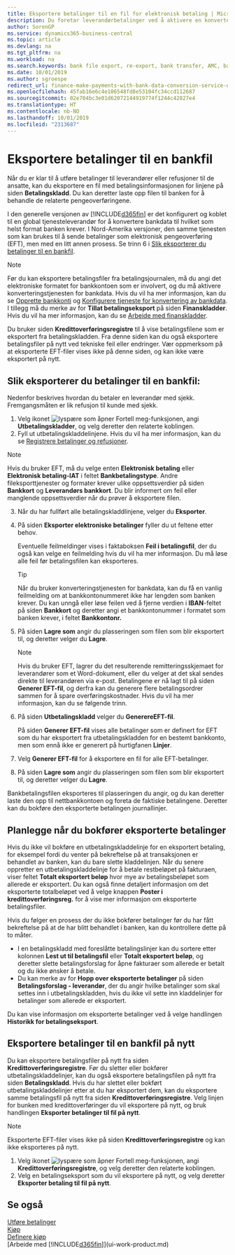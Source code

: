 ```yaml
---
title: Eksportere betalinger til en fil for elektronisk betaling | Microsoft dokumenter
description: Du foretar leverandørbetalinger ved å aktivere en konverteringstjeneste for bankdata, eksportere en bankfil og laste opp filen til den elektroniske banken for å overføre midlene.
author: SorenGP
ms.service: dynamics365-business-central
ms.topic: article
ms.devlang: na
ms.tgt_pltfrm: na
ms.workload: na
ms.search.keywords: bank file export, re-export, bank transfer, AMC, bank data conversion service, funds transfer
ms.date: 10/01/2019
ms.author: sgroespe
redirect_url: finance-make-payments-with-bank-data-conversion-service-or-sepa-credit-transfer
ms.openlocfilehash: 45fab16e6c4e106548fd8e53104fc34ccd112687
ms.sourcegitcommit: 02e704bc3e01d62072144919774f1244c42827e4
ms.translationtype: HT
ms.contentlocale: nb-NO
ms.lasthandoff: 10/01/2019
ms.locfileid: "2313687"
---
```

# <a name="export-payments-to-a-bank-file"></a>Eksportere betalinger til en bankfil
Når du er klar til å utføre betalinger til leverandører eller refusjoner til de ansatte, kan du eksportere en fil med betalingsinformasjonen for linjene på siden **Betalingskladd**. Du kan deretter laste opp filen til banken for å behandle de relaterte pengeoverføringene.

I den generelle versjonen av [!INCLUDE[d365fin](includes/d365fin_md.md)] er det konfigurert og koblet til en global tjenesteleverandør for å konvertere bankdata til hvilket som helst format banken krever. I Nord-Amerika versjoner, den samme tjenesten som kan brukes til å sende betalinger som elektronisk pengeoverføring (EFT), men med en litt annen prosess. Se trinn 6 i [Slik eksporterer du betalinger til en bankfil](finance-make-payments-with-bank-data-conversion-service-or-sepa-credit-transfer.md#to-export-payments-to-a-bank-file).    

> [!NOTE]  
>   Før du kan eksportere betalingsfiler fra betalingsjournalen, må du angi det elektroniske formatet for bankkontoen som er involvert, og du må aktivere konverteringstjenesten for bankdata. Hvis du vil ha mer informasjon, kan du se [Opprette bankkonti](bank-how-setup-bank-accounts.md) og [Konfigurere tjeneste for konvertering av bankdata](bank-how-setup-bank-data-conversion-service.md). I tillegg må du merke av for **Tillat betalingseksport** på siden **Finanskladder**. Hvis du vil ha mer informasjon, kan du se [Arbeide med finanskladder](ui-work-general-journals.md).  

Du bruker siden **Kredittoverføringsregistre** til å vise betalingsfilene som er eksportert fra betalingskladden. Fra denne siden kan du også eksportere betalingsfiler på nytt ved tekniske feil eller endringer. Vær oppmerksom på at eksporterte EFT-filer vises ikke på denne siden, og kan ikke være eksportert på nytt.  

## <a name="to-export-payments-to-a-bank-file"></a>Slik eksporterer du betalinger til en bankfil:
Nedenfor beskrives hvordan du betaler en leverandør med sjekk. Fremgangsmåten er lik refusjon til kunde med sjekk.

1. Velg ikonet ![lyspære som åpner Fortell meg-funksjonen](media/ui-search/search_small.png "Fortell hva du vil gjøre"), angi **Utbetalingskladder**, og velg deretter den relaterte koblingen.
2. Fyll ut utbetalingskladdelinjene. Hvis du vil ha mer informasjon, kan du se [Registrere betalinger og refusjoner](payables-how-post-payments-refunds.md).

> [!NOTE]  
>   Hvis du bruker EFT, må du velge enten **Elektronisk betaling** eller **Elektronisk betaling-IAT** i feltet **Bankbetalingstype**. Andre fileksporttjenester og formater krever ulike oppsettsverdier på siden **Bankkort** og **Leverandørs bankkort**. Du blir informert om feil eller manglende oppsettsverdier når du prøver å eksportere filen.

3. Når du har fullført alle betalingskladdlinjene, velger du **Eksporter**.
4. På siden **Eksporter elektroniske betalinger** fyller du ut feltene etter behov.

    Eventuelle feilmeldinger vises i faktaboksen **Feil i betalingsfil**, der du også kan velge en feilmelding hvis du vil ha mer informasjon. Du må løse alle feil før betalingsfilen kan eksporteres.

    > [!TIP]  
    >   Når du bruker konverteringstjenesten for bankdata, kan du få en vanlig feilmelding om at bankkontonummeret ikke har lengden som banken krever. Du kan unngå eller løse feilen ved å fjerne verdien i **IBAN**-feltet på siden **Bankkort** og deretter angi et bankkontonummer i formatet som banken krever, i feltet **Bankkontonr.**

5. På siden **Lagre som** angir du plasseringen som filen som blir eksportert til, og deretter velger du **Lagre**.

    > [!NOTE]  
    >   Hvis du bruker EFT, lagrer du det resulterende remitteringsskjemaet for leverandører som et Word-dokument, eller du velger at det skal sendes direkte til leverandøren via e-post. Betalingene er nå lagt til på siden **Generer EFT-fil**, og derfra kan du generere flere betalingsordrer sammen for å spare overføringskostnader. Hvis du vil ha mer informasjon, kan du se følgende trinn.
6. På siden **Utbetalingskladd** velger du **GenerereEFT-fil**.

    På siden **Generer EFT-fil** vises alle betalinger som er definert for EFT som du har eksportert fra utbetalingskladden for en bestemt bankkonto, men som ennå ikke er generert på hurtigfanen **Linjer**.
7. Velg **Generer EFT-fil** for å eksportere en fil for alle EFT-betalinger.
8. På siden **Lagre som** angir du plasseringen som filen som blir eksportert til, og deretter velger du **Lagre**.

Bankbetalingsfilen eksporteres til plasseringen du angir, og du kan deretter laste den opp til nettbankkontoen og foreta de faktiske betalingene. Deretter kan du bokføre den eksporterte betalingen journallinjer.

## <a name="to-plan-when-to-post-exported-payments"></a>Planlegge når du bokfører eksporterte betalinger
Hvis du ikke vil bokføre en utbetalingskladdelinje for en eksportert betaling, for eksempel fordi du venter på bekreftelse på at transaksjonen er behandlet av banken, kan du bare slette kladdelinjen. Når du senere oppretter en utbetalingskladdelinje for å betale restbeløpet på fakturaen, viser feltet **Totalt eksportert beløp** hvor mye av betalingsbeløpet som allerede er eksportert. Du kan også finne detaljert informasjon om det eksporterte totalbeløpet ved å velge knappen **Poster i kredittoverføringsreg.** for å vise mer informasjon om eksporterte betalingsfiler.

Hvis du følger en prosess der du ikke bokfører betalinger før du har fått bekreftelse på at de har blitt behandlet i banken, kan du kontrollere dette på to måter.

* I en betalingskladd med foreslåtte betalingslinjer kan du sortere etter kolonnen **Lest ut til betalingsfil** eller **Totalt eksportert beløp**, og deretter slette betalingsforslag for åpne fakturaer som allerede er betalt og du ikke ønsker å betale.
* Du kan merke av for **Hopp over eksporterte betalinger** på siden **Betalingsforslag - leverandør**, der du angir hvilke betalinger som skal settes inn i utbetalingskladden, hvis du ikke vil sette inn kladdelinjer for betalinger som allerede er eksportert.

Du kan vise informasjon om eksporterte betalinger ved å velge handlingen **Historikk for betalingseksport**.

## <a name="to-re-export-payments-to-a-bank-file"></a>Eksportere betalinger til en bankfil på nytt
Du kan eksportere betalingsfiler på nytt fra siden **Kredittoverføringsregistre**. Før du sletter eller bokfører utbetalingskladdelinjer, kan du også eksportere betalingsfilen på nytt fra siden **Betalingskladd**. Hvis du har slettet eller bokført utbetalingskladdelinjer etter at du har eksportert dem, kan du eksportere samme betalingsfil på nytt fra siden **Kredittoverføringsregistre**. Velg linjen for bunken med kredittoverføringer du vil eksportere på nytt, og bruk handlingen **Eksporter betalinger til fil på nytt**.

> [!NOTE]  
>   Eksporterte EFT-filer vises ikke på siden **Kredittoverføringsregistre** og kan ikke eksporteres på nytt.

1. Velg ikonet ![lyspære som åpner Fortell meg-funksjonen](media/ui-search/search_small.png "Fortell hva du vil gjøre"), angi **Kredittoverføringsregistre**, og velg deretter den relaterte koblingen.
2. Velg en betalingseksport som du vil eksportere på nytt, og velg deretter **Eksporter betaling til fil på nytt**.

## <a name="see-also"></a>Se også
[Utføre betalinger](payables-make-payments.md)  
[Kjøp](payables-manage-payables.md)  
[Definere kjøp](purchasing-setup-purchasing.md)  
[Arbeide med [!INCLUDE[d365fin](includes/d365fin_md.md)]](ui-work-product.md)
